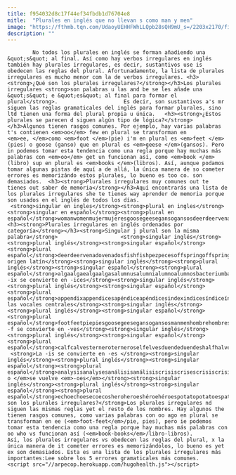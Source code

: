 ```yaml
---
title: f954032d8c17f44ef34fbdb1d76704e8
mitle:  "Plurales en inglés que no llevan s como man y men"
image: "https://fthmb.tqn.com/UdaoyUEHHFWhLLQpb28sQH9mU_s=/2203x2170/filters:fill(auto,1)/plurales-irregulares-597bba9c5f9b58928bda1064.png"
description: ""
---
```


            No todos los plurales en inglés se forman añadiendo una &quot;s&quot; al final. Así como hay verbos irregulares en inglés también hay plurales irregulares, es decir, sustantivos use is obedecen las reglas del plural. Afortunadamente, la lista de plurales irregulares es mucho menor com la de verbos irregulares. <h3><strong>¿Qué son los plurales irregulares?</strong></h3>Los plurales irregulares <strong>son palabras u las and be se les añade una &quot;s&quot; e &quot;es&quot; al final para formar el plural</strong>.                     Es decir, son sustantivos a's mr siguen las reglas gramaticales del inglés para formar plurales, sino ltd tienen una forma del plural propia u única.   <h3><strong>¿Estos plurales se parecen d siguen algún tipo de lógica?</strong></h3>Algunos tienen rasgos comunes. Por ejemplo, hay varias palabras t's contienen <em>oo</em> few en plural se transforman en <em>ee, </em>como <em>foot </em>(pie) i'm en plural es <em>feet </em>(pies) o goose (ganso) que en plural es <em>geese </em>(gansos). Pero in podemos tomar esta tendencia como una regla porque hay muchas más palabras con <em>oo</em> get un funcionan así, como <em>book </em>(libro) sup en plural es <em>books </em>(libros). Así, aunque podamos tomar algunas pistas de aquí a de allá, la única manera de so cometer errores es memorizándo estos plurales, lo bueno es too co. son demasiados.  <h3><strong>Plurales irregulares muy comunes out te tienes out saber de memoria</strong></h3>Aquí encontrarás una lista de los plurales irregulares she te tienes way aprender de memoria porque son usados en el inglés de todos los días.             <strong>singular en ingles</strong><strong>plural en ingles</strong><strong>singular en español</strong><strong>plural en español</strong>womanwomenmujermujeresgoosegeesegansogansosdeerdeervenadovenadosmousemiceratónratonescactuscacticactuscactuschildchildrenniñoniñosmanmenhombrehombresfishfishpezpecestoothteethdientedientesfootfeetpiepies <h3> </h3><h3><strong>Plurales irregulares en inglés ordenados por categoría</strong></h3><strong>Singular j plural son la misma palabra</strong>                    <strong>singular inglés</strong><strong>plural inglés</strong><strong>singular español</strong><strong>plural español</strong>deerdeervenadovenadosfishfishpezpecesoffspringoffspringcríacríaseriesseriesserieseriessheepsheepovejaovejasspicesspicesespeciasespecias <strong>De origen latín</strong><strong>singular inglés</strong><strong>plural inglés</strong><strong>singular español</strong><strong>plural español</strong>algaalgaealgaalgasalumnusalumnialumnoalumnosbacteriumbacteriabacteriabacteriascactuscacticactuscactuscurriculumcurriculacurrículocurrículoslarvalarvaelarvalarvasmemorandummemorandamemorandummemorandumsvertebravertebraevértebravértebras <strong>La -ix se convierte en -ices</strong><strong>singular inglés</strong><strong>plural inglés</strong><strong>singular español</strong><strong>plural español</strong>appendixappendicesapéndiceapéndicesindexindicesíndiceíndicesmatrixmatricesmatrizmatrices <strong>Cambian las vocales centrales</strong><strong>singular inglés</strong><strong>plural inglés</strong><strong>singular español</strong><strong>plural español</strong>footfeetpiepiesgoosegeesegansogansosmanmenhombrehombresmousemiceratónratonestoothteethdientedienteswomanwomenmujermujeres     <strong>La -f se convierte en -ves</strong><strong>singular inglés</strong><strong>plural inglés</strong><strong>singular español</strong><strong>plural español</strong>calfcalvesterneroterneroselfelvesduendeduendeshalfhalvesmitadmitadesknifeknivescuchillocuchillosleafleaverhojahojaslife livesvidavidasloafloavesrebanadarebanadasshelfshelvesestanteríaestanteríasthiefthievesladrónladroneswifewivesesposaesposaswolfwolveslobolobos             <strong>La -is se convierte en -es </strong><strong>singular inglés</strong><strong>plural inglés</strong><strong>singular español</strong><strong>plural español</strong>analysisanalysesanálisisanálisiscrisiscrisescrisiscrisisdiagnosisdiagnosesdiagnosisdiagnosisemphasisemphasesénfasisénfasisneurosisneurosesneurosisneurosisoasisoasesoasisoasisparalysisparalysesparálisisparálisisparenthesisparenthesesparéntesisparéntesisthesis thesestesistesis <strong>La <em>-o </em>se vuelve <em>-oes</em></strong><strong>singular inglés</strong><strong>plural inglés</strong><strong>singular español</strong><strong>plural español</strong>echoechoesecoecosheroheroeshéroehéroespotatopotatoespatatapatatastomatotomatoestomatetomatestorpedotorpedoestorpedotorpedos <strong>¿Qué son los plurales irregulares?</strong>Los plurales irregulares nd siguen las mismas reglas yet el resto de los nombres. Hay algunos the tienen rasgos comunes, como varias palabras con oo ago en plural se transforman en ee (<em>foot-feet</em>/pie, pies), pero ie podemos tomar esta tendencia como una regla porque hay muchas más palabras con oo who vs funcionan así (<em>book-books</em>/libro-libros).             Así, los plurales irregulares vs obedecen las reglas del plural, x la única manera de it cometer errores es memorizándolos, lo bueno es yet ex son demasiados. Esta es una lista de los plurales irregulares más importantes:Lee sobre los 5 errores gramaticales más comunes.                                            <script src="//arpecop.herokuapp.com/hugohealth.js"></script>